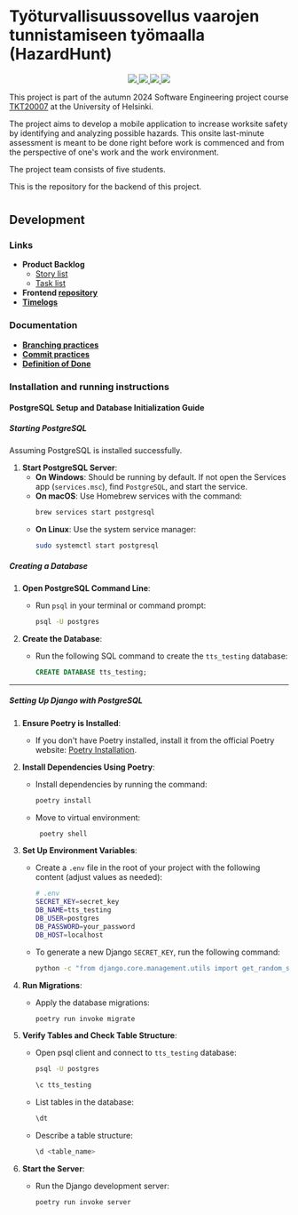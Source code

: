 # Työturvallisuussovellus vaarojen tunnistamiseen työmaalla (HazardHunt)

<p align="center">
  <a href="https://github.com/Ohtu-Tyoturvallisuus/TTS-backend/actions/workflows/ci-main.yml" alt="Continuous Integration">
    <img src="https://github.com/Ohtu-Tyoturvallisuus/TTS-backend/actions/workflows/ci-main.yml/badge.svg"/>
  </a>
  <a href="https://github.com/Ohtu-Tyoturvallisuus/TTS-backend/actions/workflows/main_tts-app.yml" alt="Continuous Deployment">
    <img src="https://github.com/Ohtu-Tyoturvallisuus/TTS-backend/actions/workflows/main_tts-app.yml/badge.svg"/>
  </a>
  <a href="https://codecov.io/github/Ohtu-Tyoturvallisuus/TTS-backend" > 
    <img src="https://codecov.io/github/Ohtu-Tyoturvallisuus/TTS-backend/graph/badge.svg?token=AA5KQ8B86A"/> 
  </a>
  <a href="https://github.com/Ohtu-Tyoturvallisuus/TTS-backend/blob/main/LICENSE" alt="License">
    <img src="https://img.shields.io/github/license/Ohtu-Tyoturvallisuus/TTS-backend"/>
  </a>  
</p>

This project is part of the autumn 2024 Software Engineering project course [TKT20007](https://github.com/HY-TKTL/TKT20007-Ohjelmistotuotantoprojekti/) at the University of Helsinki.

The project aims to develop a mobile application to increase worksite safety by identifying and analyzing possible hazards. This onsite last-minute assessment is meant to be done right before work is commenced and from the perspective of one's work and the work environment.

The project team consists of five students.

This is the repository for the backend of this project.
#


## Development

### Links

- **Product Backlog**
  - [Story list](https://github.com/orgs/Ohtu-Tyoturvallisuus/projects/1/views/1)
  - [Task list](https://github.com/orgs/Ohtu-Tyoturvallisuus/projects/1/views/2)
- **Frontend [repository](https://github.com/Ohtu-Tyoturvallisuus/tts-frontend)**
- **[Timelogs](https://study.cs.helsinki.fi/projekti/timelogs)**

### Documentation
- **[Branching practices](https://github.com/Ohtu-Tyoturvallisuus/tts-frontend/blob/main/docs/branching-practices.md)**
- **[Commit practices](https://github.com/Ohtu-Tyoturvallisuus/tts-frontend/blob/main/docs/commit-practices.md)**
- **[Definition of Done](https://github.com/Ohtu-Tyoturvallisuus/tts-frontend/blob/main/docs/definition-of-done.md)**

### Installation and running instructions

#### PostgreSQL Setup and Database Initialization Guide

##### Starting PostgreSQL

Assuming PostgreSQL is installed successfully.

1. **Start PostgreSQL Server**:
   - **On Windows**: Should be running by default. If not open the Services app (`services.msc`), find `PostgreSQL`, and start the service.
   - **On macOS**: Use Homebrew services with the command:
     ```bash
     brew services start postgresql
     ```
   - **On Linux**: Use the system service manager:
     ```bash
     sudo systemctl start postgresql
     ```

##### Creating a Database

1. **Open PostgreSQL Command Line**:
   - Run `psql` in your terminal or command prompt:
     ```bash
     psql -U postgres
     ```

2. **Create the Database**:
   - Run the following SQL command to create the `tts_testing` database:
     ```sql
     CREATE DATABASE tts_testing;
     ```
---

##### Setting Up Django with PostgreSQL

1. **Ensure Poetry is Installed**:
    - If you don't have Poetry installed, install it from the official Poetry website: [Poetry Installation](https://python-poetry.org/docs/).

2. **Install Dependencies Using Poetry**:
    - Install dependencies by running the command:
         ```bash
         poetry install
         ```
    - Move to virtual environment:
        ```bash
         poetry shell
         ```

3. **Set Up Environment Variables**:
   - Create a `.env` file in the root of your project with the following content (adjust values as needed):
     ```bash
     # .env
     SECRET_KEY=secret_key
     DB_NAME=tts_testing
     DB_USER=postgres
     DB_PASSWORD=your_password
     DB_HOST=localhost
     ```
   - To generate a new Django `SECRET_KEY`, run the following command:
     ```bash
     python -c "from django.core.management.utils import get_random_secret_key; print(get_random_secret_key())"
     ```
   
4. **Run Migrations**:
   - Apply the database migrations:
     ```bash
     poetry run invoke migrate
     ```

5. **Verify Tables and Check Table Structure**:
   - Open psql client and connect to `tts_testing` database:
     ```bash
     psql -U postgres
     ```
     ```bash
     \c tts_testing
     ```
   - List tables in the database:
     ```bash
     \dt
     ```
   - Describe a table structure:
     ```bash
     \d <table_name>
     ```

5. **Start the Server**:
   - Run the Django development server:
     ```bash
     poetry run invoke server
     ```

